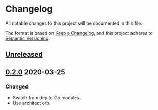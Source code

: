 # Changelog

All notable changes to this project will be documented in this file.

The format is based on [Keep a Changelog](https://keepachangelog.com/en/1.0.0/),
and this project adheres to [Semantic Versioning](https://semver.org/spec/v2.0.0.html).



## [Unreleased]



## [0.2.0] 2020-03-25

### Changed

- Switch from dep to Go modules.
- Use architect orb.



[Unreleased]: https://github.com/giantswarm/kubelock/compare/v0.2.0...HEAD

[0.2.0]: https://github.com/giantswarm/kubelock/releases/tag/v0.2.0
